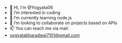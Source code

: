- 👋 Hi, I’m @Yogyata06
- 👀 I’m interested in coding
- 🌱 I’m currently learning node.js
- 💞️ I’m looking to collaborate on projects based on APIs 
- 📫 You can reach me via mail:
- yogyatabharadwaj7101@gmail.com

<!---
Yogyata06/Yogyata06 is a ✨ special ✨ repository because its `README.md` (this file) appears on your GitHub profile.
You can click the Preview link to take a look at your changes.
--->

